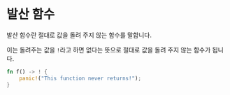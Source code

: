 # 발산 함수

발산 함수란 절대로 값을 돌려 주지 않는 함수를 말합니다.

이는 돌려주는 값을 `!`라고 하면 없다는 뜻으로 절대로 값을 돌려 주지 않는 함수가 됩니다.

```rust
fn f() -> ! {
    panic!("This function never returns!");
}
```
